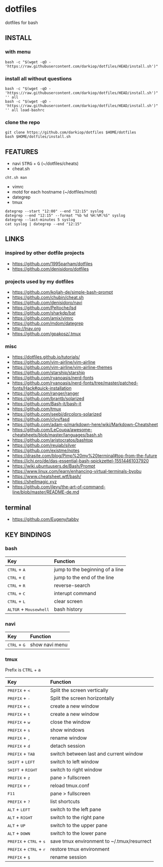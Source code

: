 # dotfiles
dotfiles for bash

## INSTALL

### with menu

```
bash -c "$(wget -qO - 'https://raw.githubusercontent.com/darkiop/dotfiles/HEAD/install.sh')"
```

### install all without questions

```
bash -c "$(wget -qO - 'https://raw.githubusercontent.com/darkiop/dotfiles/HEAD/install.sh')" '' all
bash -c "$(wget -qO - 'https://raw.githubusercontent.com/darkiop/dotfiles/HEAD/install.sh')" '' all load-bashrc
```

### clone the repo
```
git clone https://github.com/darkiop/dotfiles $HOME/dotfiles
bash $HOME/dotfiles/install.sh
```

## FEATURES
- navi <kbd>STRG</kbd> + <kbd>G</kbd> (~/dotfiles/cheats)
- cheat.sh
```
cht.sh man
```
- vimrc
- motd for each hostname (~/dotfiles/motd)
- dategrep
- tmux
```
dategrep --start "12:00" --end "12:15" syslog
dategrep --end "12:15" --format "%b %d %H:%M:%S" syslog
dategrep --last-minutes 5 syslog
cat syslog | dategrep --end "12:15"
```

## LINKS

### inspired by other dotfile projects
- https://github.com/1995parham/dotfiles
- https://github.com/denisidoro/dotfiles

### projects used by my dotfiles
- https://github.com/koljah-de/simple-bash-prompt
- https://github.com/chubin/cheat.sh
- https://github.com/denisidoro/navi
- https://github.com/Peltoche/lsd
- https://github.com/sharkdp/bat
- https://github.com/amix/vimrc
- https://github.com/mdom/dategrep
- http://lnav.org
- https://github.com/gpakosz/.tmux

### misc
- https://dotfiles.github.io/tutorials/
- https://github.com/vim-airline/vim-airline
- https://github.com/vim-airline/vim-airline-themes
- https://github.com/starship/starship
- https://github.com/ryanoasis/nerd-fonts
- https://github.com/ryanoasis/nerd-fonts/tree/master/patched-fonts/Hack#quick-installation
- https://github.com/ranger/ranger
- https://github.com/brantb/solarized
- https://github.com/Bash-it/bash-it
- https://github.com/tmux
- https://github.com/seebi/dircolors-solarized
- https://github.com/clvv/fasd
- https://github.com/adam-p/markdown-here/wiki/Markdown-Cheatsheet
- https://github.com/LeCoupa/awesome-cheatsheets/blob/master/languages/bash.sh
- https://github.com/aristocratos/bashtop
- https://github.com/reujab/silver
- https://github.com/existme/notes
- https://drasite.com/blog/Pimp%20my%20terminal#top-from-the-future
- https://ichi.pro/de/das-essential-bash-spickzettel-15514461037920
- https://wiki.ubuntuusers.de/Bash/Prompt
- https://www.linux.com/learn/enhancing-virtual-terminals-byobu
- https://www.cheatsheet.wtf/bash/
- https://shellmagic.xyz
- https://github.com/jlevy/the-art-of-command-line/blob/master/README-de.md

## terminal
- https://github.com/Eugeny/tabby

## KEY BINDINGS

### bash

Key | Function
:--- | :---
<kbd>CTRL</kbd> + <kbd>A</kbd> | jump to the beginning of a line
<kbd>CTRL</kbd> + <kbd>E</kbd> | jump to the end of the line
<kbd>CTRL</kbd> + <kbd>R</kbd> | reverse-search
<kbd>CTRL</kbd> + <kbd>C</kbd> | interupt command
<kbd>CTRL</kbd> + <kbd>L</kbd> | clear screen
<kbd>ALTGR</kbd> + <kbd>Mousewhell</kbd> | bash history

### navi

Key | Function
:--- | :---
<kbd>CTRL</kbd> + <kbd>G</kbd> | show navi menu

### tmux
Prefix is <kbd>CTRL</kbd> + <kbd>a</kbd>

Key | Function
:--- | :---
<kbd>PREFIX</kbd> + <kbd><</kbd> | Split the screen vertically
<kbd>PREFIX</kbd> + <kbd>-</kbd> | Split the screen horizontally
<kbd>PREFIX</kbd> + <kbd>c</kbd> | create a new window
<kbd>PREFIX</kbd> + <kbd>t</kbd> | create a new window
<kbd>PREFIX</kbd> + <kbd>w</kbd> | close the window
<kbd>PREFIX</kbd> + <kbd>s</kbd> | show windows
<kbd>PREFIX</kbd> + <kbd>,</kbd> | rename window
<kbd>PREFIX</kbd> + <kbd>d</kbd> | detach session
<kbd>PREFIX</kbd> + <kbd>TAB</kbd> | switch between last and current window
<kbd>SHIFT</kbd> + <kbd>LEFT</kbd> | switch to left window
<kbd>SHIFT</kbd> + <kbd>RIGHT</kbd> | switch to right window
<kbd>PREFIX</kbd> + <kbd>z</kbd> | pane > fullscreen
<kbd>PREFIX</kbd> + <kbd>r</kbd> | reload tmux.conf
<kbd>F11</kbd> | pane > fullscreen
<kbd>PREFIX</kbd> + <kbd>?</kbd> | list shortcuts
<kbd>ALT</kbd> + <kbd>LEFT</kbd> | switch to the left pane
<kbd>ALT</kbd> + <kbd>RIGHT</kbd> | switch to the right pane
<kbd>ALT</kbd> + <kbd>UP</kbd> | switch to the upper pane
<kbd>ALT</kbd> + <kbd>DOWN</kbd> | switch to the lower pane
<kbd>PREFIX</kbd> + <kbd>CTRL</kbd> + <kbd>s</kbd> | save tmux environment to ~/.tmux/resurrect
<kbd>PREFIX</kbd> + <kbd>CTRL</kbd> + <kbd>r</kbd> | restore tmux environment
<kbd>PREFIX</kbd> + <kbd>$</kbd> | rename session